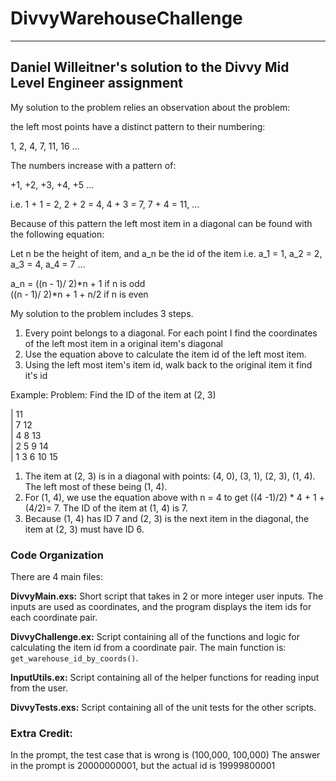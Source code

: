 # DivvyWarehouseChallenge
***
## Daniel Willeitner's solution to the Divvy Mid Level Engineer assignment

My solution to the problem relies an observation about the problem:

the left most points have a distinct pattern to their numbering:

1, 2, 4, 7, 11, 16 ... 

The numbers increase with a pattern of:

 +1, +2, +3, +4, +5 ...
 
i.e. 1 + 1 = 2, 2 + 2 = 4, 4 + 3 = 7, 7 + 4 = 11, ...
 
Because of this pattern the left most item in a diagonal can be found with the following equation:

Let n be the height of item, and a_n be the id of the item i.e. a_1 = 1, a_2 = 2, a_3 = 4, a_4 = 7 ...

a_n = ((n - 1)/ 2)*n + 1          if n is odd <br> 
      ((n - 1)/ 2)*n + 1 + n/2    if n is even
      
      
My solution to the problem includes 3 steps.

1. Every point belongs to a diagonal. For each point I find the coordinates of the left most item in a original item's diagonal
2. Use the equation above to calculate the item id of the left most item.
3. Using the left most item's item id, walk back to the original item it find it's id

Example:
    Problem: Find the ID of the item at (2, 3)
    
| 11<br>
| 7 12<br>
| 4 8 13<br>
| 2 5 9 14<br>
| 1 3 6 10 15<br>
    
   1. The item at (2, 3) is in a diagonal with points: (4, 0), (3, 1), (2, 3), (1, 4). The left most of these being (1, 4).
   2. For (1, 4), we use the equation above with n = 4 to get ((4 -1)/2) * 4 + 1 + (4/2)= 7. The ID of the item at (1, 4) is 7.
   3. Because (1, 4) has ID 7 and (2, 3) is the next item in the diagonal, the item at (2, 3) must have ID 6.
    
### Code Organization

There are 4 main files:

**DivvyMain.exs:** Short script that takes in 2 or more integer user inputs. The inputs are 
used as coordinates, and the program displays the item ids for each coordinate pair.

**DivvyChallenge.ex:** Script containing all of the functions and logic for calculating
the item id from a coordinate pair. The main function is: `get_warehouse_id_by_coords()`.
    
**InputUtils.ex:** Script containing all of the helper functions for reading input from the user.

**DivvyTests.exs:** Script containing all of the unit tests for the other scripts.    
    
### Extra Credit:
In the prompt, the test case that is wrong is (100,000, 100,000)
The answer in the prompt is 20000000001, but the actual id is 19999800001
